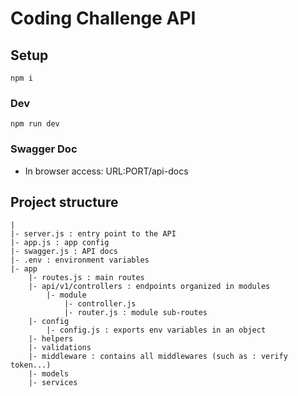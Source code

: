 # Coding Challenge API

## Setup

    npm i

### Dev

    npm run dev

### Swagger Doc

- In browser access: URL:PORT/api-docs

## Project structure

    |
    |- server.js : entry point to the API
    |- app.js : app config
    |- swagger.js : API docs
    |- .env : environment variables
    |- app
    	|- routes.js : main routes
    	|- api/v1/controllers : endpoints organized in modules
    	    |- module
    		    |- controller.js
    		    |- router.js : module sub-routes
        |- config
    	    |- config.js : exports env variables in an object
        |- helpers
        |- validations
        |- middleware : contains all middlewares (such as : verify token...)
        |- models
        |- services
